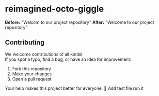 # reimagined-octo-giggle
**Before:** "Welcom to our project repository"
**After:** "Welcome to our project repository"
## Contributing

We welcome contributions of all kinds!  
If you spot a typo, find a bug, or have an idea for improvement:  
1. Fork this repository  
2. Make your changes  
3. Open a pull request  

Your help makes this project better for everyone. 🚀
Add test file
run it
